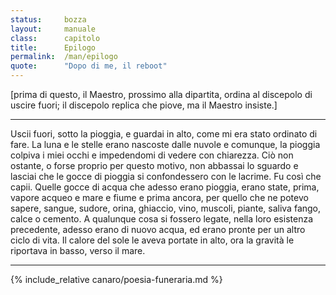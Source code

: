 ```yaml
---
status:     bozza
layout:     manuale
class:      capitolo
title:      Epilogo
permalink:  /man/epilogo
quote:      "Dopo di me, il reboot"
---
```



[prima di questo, il Maestro, prossimo alla dipartita, ordina al
discepolo di uscire fuori; il discepolo replica che piove, ma il Maestro
insiste.]<br />

---

Uscii fuori, sotto la pioggia, e guardai in alto, come mi era stato
ordinato di fare.
La luna e le stelle erano nascoste dalle nuvole e comunque, la pioggia
colpiva i miei occhi e impedendomi di vedere con chiarezza.
Ciò non ostante, o forse proprio per questo motivo, non abbassai lo
sguardo e lasciai che le gocce di pioggia si confondessero con le
lacrime. Fu così che capii.
Quelle gocce di acqua che adesso erano pioggia, erano state, prima,
vapore acqueo e mare e fiume e prima ancora, per quello che ne potevo
sapere, sangue, sudore, orina, ghiaccio, vino, muscoli, piante, saliva
fango, calce o cemento.
A qualunque cosa si fossero legate, nella loro esistenza precedente,
adesso erano di nuovo acqua, ed erano pronte per un altro ciclo di vita.
Il calore del sole le aveva portate in alto, ora la gravità le riportava
in basso, verso il mare.

<!--
Tornai nella cella del Maestro Canaro per dirgli che avevo capito, ma lui aveva gli occhi ch    
-->

---

{% include_relative canaro/poesia-funeraria.md %}
